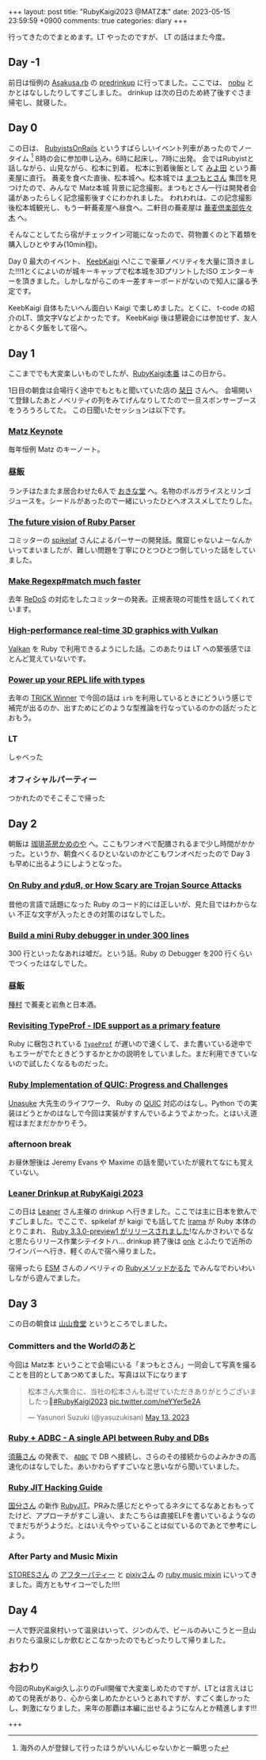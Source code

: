 +++
layout: post
title: "RubyKaigi2023 @MATZ本"
date: 2023-05-15 23:59:59 +0900
comments: true
categories: diary
+++

行ってきたのでまとめます。LT やったのですが、 LT の話はまた今度。

## Day -1

前日は恒例の [Asakusa.rb](https://asakusarb.esa.io) の [predrinkup](https://asakusarb.doorkeeper.jp/events/154786) に行ってました。ここでは、 [nobu](https://twitter.com/n0kada) とかとはなししたりしてすごしました。
drinkup は次の日のため終了後すぐさま帰宅し、就寝した。

## Day 0
この日は、 [RubyistsOnRails](https://cookpad.connpass.com/event/277569/) というすばらしいイベント列車があったのでノータイム [^sonnnakotohanai] 8時の会に参加申し込み。6時に起床し、7時に出発。
会ではRubyistと話しながら、山見ながら、松本に到着。
松本に到着後飯として [みよ田](https://tabelog.com/nagano/A2002/A200201/20000092/) という蕎麦屋に直行。
蕎麦を食べた直後、松本城へ。松本城では [まつもとさん](https://twitter.com/yukihiro_matz/) 集団を見つけたので、みんなで Matz本城 背景に記念撮影。まつもとさん一行は開発者会議があったらしく記念撮影後すぐにわかれました。
われわれは、この記念撮影後松本城観光し、もう一軒蕎麦屋へ昼食へ。二軒目の蕎麦屋は [蕎麦倶楽部佐々木](https://tabelog.com/nagano/A2002/A200201/20002376/) へ。

そんなことしてたら宿がチェックイン可能になったので、荷物置くのと下着類を購入しひとやすみ(10min程)。

Day 0 最大のイベント、 [KeebKaigi](https://keebkaigi.org/2023/) へ!ここで豪華ノベリティを大量に頂きました!!!1とくによいのが城キーキャップで松本城を3DプリントしたISO エンターキーを頂きました。しかしながらこのキー差すキーボードがないので知人に譲る予定です。

KeebKaigi 自体もたいへん面白い Kaigi で楽しめました。とくに、 t-code の紹介のLT、頭文字Vなどよかったです。
KeebKaigi 後は懇親会には参加せず、友人とかるく夕飯をして宿へ。

## Day 1

ここまででも大変楽しいものでしたが、[RubyKaigi本番](https://rubykaigi.org/2023/) はこの日から。

1日目の朝食は会場行く途中でもともと聞いていた店の [栞日](https://sioribi.jp/) さんへ。
会場開いて登録したあとノベリティの列をみてげんなりしてたので一旦スポンサーブースをうろうろしてた。
この日聞いたセッションは以下です。

### [Matz Keynote](https://rubykaigi.org/2023/presentations/yukihiro_matz.html#day1)

毎年恒例 Matz のキーノート。

### 昼飯
ランチはたまたま居合わせた6人で [おきな堂](https://tabelog.com/nagano/A2002/A200201/20000098/) へ。名物のボルガライスとリンゴジュースを。シードルがあったので一緒にいったひとへオススメしてたりした。

### [The future vision of Ruby Parser](https://rubykaigi.org/2023/presentations/spikeolaf.html#day1)

コミッターの [spikelaf](https://twitter.com/spikeolaf) さんによるパーサーの開発話。魔窟じゃないよーなんかいってまいましたが、難しい問題を丁寧にひとつひとつ倒していった話をしていました。

### [Make Regexp#match much faster](https://rubykaigi.org/2023/presentations/makenowjust.html#day1)

去年 [ReDoS](https://www.ruby-lang.org/ja/news/2023/03/30/redos-in-time-cve-2023-28756/) の対応をしたコミッターの発表。正規表現の可能性を話してくれています。

### [High-performance real-time 3D graphics with Vulkan](https://rubykaigi.org/2023/presentations/fredolinhares.html#day1)

[Valkan](https://www.vulkan.org/) を Ruby で利用できるようにした話。このあたりは LT への緊張感でほとんど覚えていないです。

### [Power up your REPL life with types](https://rubykaigi.org/2023/presentations/tompng.html#day1)

去年の [TRICK Winner](https://github.com/tric/trick2022/blob/master/01-tompng/entry.rb) で今回の話は `irb` を利用しているときにどういう感じで補完が出るのか、出すためにどのような型推論を行なっているのかの話だったとおもう。

### LT

しゃべった

### オフィシャルパーティー

つかれたのでそこそこで帰った

## Day 2

朝飯は [珈琲茶房かめのや](https://tabelog.com/nagano/A2002/A200201/20020720/) へ。ここもワンオペで配膳されるまで少し時間がかかった。というか、朝食べくるひといないのかどこもワンオペだったので Day 3 も早めに出るようにしようとなった。

### [On Ruby and ꝩduЯ, or How Scary are Trojan Source Attacks](https://rubykaigi.org/2023/presentations/duerst.html#day2)

昔他の言語で話題になった Ruby のコード的には正しいが、見た目ではわからない
不正な文字が入ったときの対策のはなしでした。

### [Build a mini Ruby debugger in under 300 lines](https://rubykaigi.org/2023/presentations/_st0012.html#day2)

300 行といったなあれは嘘だ。という話。Ruby の Debugger を200 行くらいでつくったはなしでした。

### 昼飯

[種村](https://tabelog.com/nagano/A2002/A200201/20015852/) で蕎麦と岩魚と日本酒。

### [Revisiting TypeProf - IDE support as a primary feature](https://rubykaigi.org/2023/presentations/mametter.html#day2)

Ruby に梱包されている [`TypeProf`](https://github.com/ruby/typeprof/blob/master/doc/doc.ja.md) が遅いので速くして、また書いている途中でもエラーがでたときどうするかとかの説明をしていました。まだ利用できていないので試したくなるものだった。

### [Ruby Implementation of QUIC: Progress and Challenges](https://rubykaigi.org/2023/presentations/yu_suke1994.html#day2)

[Unasuke](https://twitter.com/yu_suke1994) 大先生のライフワーク、 Ruby の [QUIC](https://datatracker.ietf.org/doc/html/rfc9000) 対応のはなし。Python での実装はどうとかのはなしで今回は実装がすすんでいるようでよかった。とはいえ道程はまだまだかかりそう。

### afternoon break

お昼休憩後は Jeremy Evans や Maxime の話を聞いていたが疲れてなにも覚えていない。

### [Leaner Drinkup at RubyKaigi 2023](https://leanertechnologies.connpass.com/event/280191/)

この日は [Leaner](https://leaner.jp/) さん主催の drinkup へ行きました。ここでは主に日本を飲んですごしました。でここで、spikelaf が kaigi でも話してた [lrama](https://github.com/ruby/lrama) が Ruby 本体のとりこまれ、 [Ruby 3.3.0-preview1 がリリースされました](https://www.ruby-lang.org/ja/news/2023/05/12/ruby-3-3-0-preview1-released/)!なんかさわいでるなと思たらリリース作業シテイタトハ…
drinkup 終了後は [onk](https://twitter.com/onk) とふたりで近所のワインバーへ行き、軽くのんで宿へ帰りました。

宿帰ったら [ESM](https://esm.co.jp/) さんのノベリティの [Rubyメソッドかるた](https://blog.agile.esm.co.jp/entry/ruby-method-karuta) でみんなでわいわいしながら遊んでました。

## Day 3

この日の朝食は [山山食堂](https://tabelog.com/nagano/A2002/A200201/20023046) というところでしました。

### Committers and the Worldのあと

今回は Matz本 ということで会場にいる「まつもとさん」一同会して写真を撮ることを目的としてあつめてました。写真は以下になります

<blockquote class="twitter-tweet"><p lang="ja" dir="ltr">松本さん大集合に、当社の松本さんも混ぜていただきありがとうございましたっ🏯<a href="https://twitter.com/hashtag/RubyKaigi2023?src=hash&amp;ref_src=twsrc%5Etfw">#RubyKaigi2023</a> <a href="https://t.co/neYYer5e2A">pic.twitter.com/neYYer5e2A</a></p>&mdash; Yasunori Suzuki (@yasuzukisan) <a href="https://twitter.com/yasuzukisan/status/1657253330056519680?ref_src=twsrc%5Etfw">May 13, 2023</a></blockquote> <script async src="https://platform.twitter.com/widgets.js" charset="utf-8"></script> 

### [Ruby + ADBC - A single API between Ruby and DBs](https://rubykaigi.org/2023/presentations/ktou.html#day3)

[須藤さん](https://github.com/kou) の発表で、 [`ADBC`](https://arrow.apache.org/docs/format/ADBC.html) で DB へ接続し、さらのその接続からのよみかきの高速化のはなしでした。あいかわらずすごいなと思いながら聞いていました。

### [Ruby JIT Hacking Guide](https://rubykaigi.org/2023/presentations/k0kubun.html#day3)

[国分さん](https://github.com/k0kubun) の新作 [RubyJIT](https://github.com/ruby/ruby/pull/7448)。PRみた感じだとやってるネタにてるなあとおもってたけど、アプローチがすこし違い、またこちらは直接ELFを書いているようなのでまだちがうようだ。とはいえ今やっていることは似ているのであとで参考にしよう。

### After Party and Music Mixin

[STORESさん](https://stores.jp/) の [アフターパティー](https://hey.connpass.com/event/277763/) と [pixivさん](https://www.pixiv.net) の [ruby music mixin](https://conference.pixiv.co.jp/2023/rubymusicmixin) にいってきました。両方ともサイコーでした!!!!

## Day 4

一人で野沢温泉村いって温泉はいって、ジンのんで、ビールのみいこうと一旦山おりたら温泉にしか飲むとこなかったのでもどったりして帰りました。

## おわり

今回のRubyKaigi久しぶりのFull開催で大変楽しめたのですが、LTとは言えはじめての発表があり、心から楽しめたかというとあれですが、すごく楽しかったし、刺激になりました。来年の那覇は本編に出せるようになんとか精進します!!!

+++

[^sonnnakotohanai]: 海外の人が登録して行ったほうがいいんじゃないかと一瞬思った
